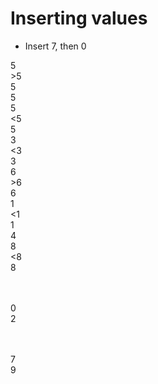 # Inserting values

* Insert 7, then 0

<div class="row mb-2">
    <div class="node" id="inserting-1">
        <div class="node-inner fragment fragment-dn" data-style="out">
        5
        </div>
        <div class="node-inner fragment fragment-dn background-green" data-style="in-out">
        &gt;5
        </div>
        <div class="node-inner fragment fragment-dn" data-style="in-out" data-index="2">
        5
        </div>
        <div class="node-inner fragment fragment-dn" data-style="in-out" data-index="3">
        5
        </div>
        <div class="node-inner fragment fragment-dn" data-style="in-out" data-index="4">
        5
        </div>
        <div class="node-inner fragment fragment-dn background-green" data-style="in-out" data-index="5">
        &lt;5
        </div>
        <div class="node-inner fragment fragment-dn" data-style="in" data-index="6">
        5
        </div>
    </div>
</div>

<div class="row mb-2">
    <div></div>
    <div class="node" id="inserting-2">
        <div class="node-inner fragment fragment-dn" data-style="out" data-index="6">
        3
        </div>
        <div class="node-inner fragment fragment-dn background-green" data-style="in-out" data-index="6">
        &lt;3
        </div>
        <div class="node-inner fragment fragment-dn" data-style="in" data-index="7">
        3
        </div>
    </div>
    <div class="node" id="inserting-3">
        <div class="node-inner fragment fragment-dn" data-style="out" data-index="2">
        6
        </div>
        <div class="node-inner fragment fragment-dn background-green" data-style="in-out" data-index="2">
        &gt;6
        </div>
        <div class="node-inner fragment fragment-dn" data-style="in" data-index="3">
        6
        </div>
    </div>
    <div></div>
</div>


<div class="row mb-2" >
    <div class="node" id="inserting-4">
        <div class="node-inner fragment fragment-dn" data-style="out" data-index="7">
        1
        </div>
        <div class="node-inner fragment fragment-dn background-green" data-style="in-out" data-index="7">
        &lt;1
        </div>
        <div class="node-inner fragment fragment-dn" data-style="in" data-index="8">
        1
        </div>
    </div>
    <div class="node" id="inserting-5"">
        <div class="node-inner">
        4
        </div>
    </div>
    <div class="node" id="inserting-6">
        <div class="node-inner fragment fragment-dn" data-style="out" data-index="3">
        8
        </div>
        <div class="node-inner fragment fragment-dn background-green" data-style="in-out" data-index="3">
        &lt;8
        </div>
        <div class="node-inner fragment fragment-dn" data-style="in" data-index="4">
        8
        </div>
    </div>
</div>

<div class="row mb-2" >
    <div class="node fragment fragment-dn" data-style="out" data-index="8" style="min-width: 48px; min-height: 48px;"></div>
    <div class="node fragment fragment-dn" id="inserting-7" data-style="in" data-index="8">
        <div class="node-inner background-green">
        0
        </div>
    </div>
    <div class="node" id="inserting-8">
        <div class="node-inner">
        2
        </div>
    </div>
    <div></div>
    <div></div>
    <div></div>
    <div></div>
    <div></div>
    <div class="fragment fragment-dn" data-style="out" data-index="4" style="min-width: 48px; min-height: 48px;"></div>
    <div class="node fragment fragment-dn" id="inserting-9" data-style="in" data-index="4">
        <div class="node-inner background-green">
        7
        </div>
    </div>
    <div class="node" id="inserting-10">
        <div class="node-inner">
        9
        </div>
    </div>
</div>


<div class="line line-arrow-end" data-from="inserting-1" data-to="inserting-2" data-from-side="b" data-to-side="t"></div>
<div class="line line-arrow-end" data-from="inserting-1" data-to="inserting-3" data-from-side="b" data-to-side="t"></div>
<div class="line line-arrow-end" data-from="inserting-2" data-to="inserting-4" data-from-side="b" data-to-side="t"></div>
<div class="line line-arrow-end" data-from="inserting-2" data-to="inserting-5" data-from-side="b" data-to-side="t"></div>
<div class="line line-arrow-end" data-from="inserting-3" data-to="inserting-6" data-from-side="b" data-to-side="t"></div>
<div class="line line-arrow-end" data-from="inserting-4" data-to="inserting-7" data-from-side="b" data-to-side="t"></div>
<div class="line line-arrow-end" data-from="inserting-4" data-to="inserting-8" data-from-side="b" data-to-side="t"></div>
<div class="line line-arrow-end" data-from="inserting-6" data-to="inserting-9" data-from-side="b" data-to-side="t"></div>
<div class="line line-arrow-end" data-from="inserting-6" data-to="inserting-10" data-from-side="b" data-to-side="t"></div>


